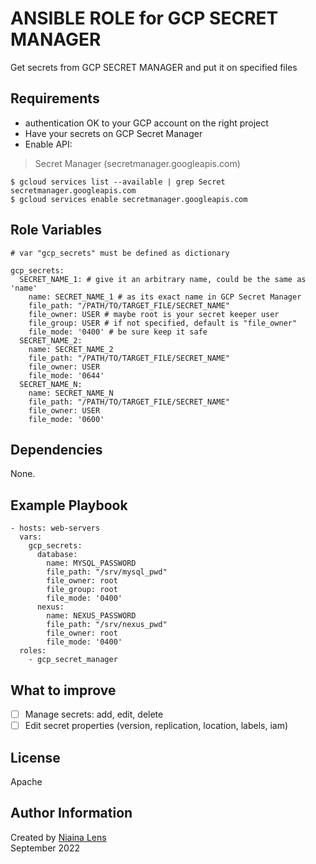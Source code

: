 ANSIBLE ROLE for GCP SECRET MANAGER
=========

Get secrets from GCP SECRET MANAGER and put it on specified files

Requirements
------------

- authentication OK to your GCP account on the right project
- Have your secrets on GCP Secret Manager
- Enable API:

> Secret Manager (secretmanager.googleapis.com)

```
$ gcloud services list --available | grep Secret
secretmanager.googleapis.com
$ gcloud services enable secretmanager.googleapis.com
```

Role Variables
--------------

```
# var "gcp_secrets" must be defined as dictionary

gcp_secrets:
  SECRET_NAME_1: # give it an arbitrary name, could be the same as 'name'
    name: SECRET_NAME_1 # as its exact name in GCP Secret Manager
    file_path: "/PATH/TO/TARGET_FILE/SECRET_NAME"
    file_owner: USER # maybe root is your secret keeper user
    file_group: USER # if not specified, default is "file_owner"
    file_mode: '0400' # be sure keep it safe
  SECRET_NAME_2:
    name: SECRET_NAME_2
    file_path: "/PATH/TO/TARGET_FILE/SECRET_NAME"
    file_owner: USER
    file_mode: '0644'
  SECRET_NAME_N:
    name: SECRET_NAME_N
    file_path: "/PATH/TO/TARGET_FILE/SECRET_NAME"
    file_owner: USER
    file_mode: '0600'
```

Dependencies
------------

None.

Example Playbook
----------------

```
- hosts: web-servers
  vars:
    gcp_secrets:
      database:
        name: MYSQL_PASSWORD
        file_path: "/srv/mysql_pwd"
        file_owner: root
        file_group: root
        file_mode: '0400'
      nexus:
        name: NEXUS_PASSWORD
        file_path: "/srv/nexus_pwd"
        file_owner: root
        file_mode: '0400'
  roles:
    - gcp_secret_manager
```

What to improve
------------

- [ ] Manage secrets: add, edit, delete
- [ ] Edit secret properties (version, replication, location, labels, iam)

License
-------

Apache

Author Information
------------------

Created by [Niaina Lens](https://github.com/niainaLens) \
September 2022
